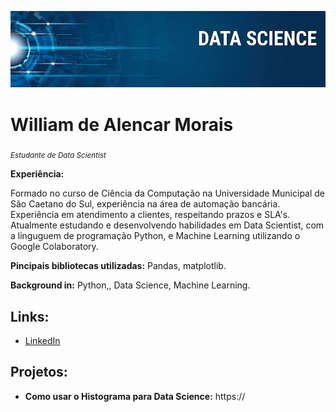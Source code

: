 <p align="center">
  <img src="banner.png" >
</p>

# William de Alencar Morais
<sub>*Estudante de Data Scientist*</sub>

**Experiência:**

Formado no curso de Ciência da Computação na Universidade Municipal de São Caetano do Sul, experiência na área de automação bancária. Experiência em atendimento a clientes, respeitando prazos e SLA's. Atualmente estudando e desenvolvendo habilidades em Data Scientist, com a linguguem de programação Python, e Machine Learning utilizando o Google Colaboratory. 

**Pincipais bibliotecas utilizadas:** Pandas, matplotlib.

**Background in:** Python,, Data Science, Machine Learning.

## **Links:**
* [LinkedIn](http://www.linkedin.com/in/william-morais)


## Projetos:

* **Como usar o Histograma para Data Science:** https://

